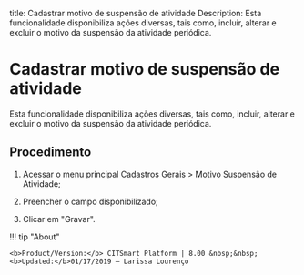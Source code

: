 title: Cadastrar motivo de suspensão de atividade
Description: Esta funcionalidade disponibiliza ações diversas, tais como, incluir, alterar e excluir o motivo da suspensão da atividade periódica.
# Cadastrar motivo de suspensão de atividade

Esta funcionalidade disponibiliza ações diversas, tais como, incluir, alterar e excluir o motivo da suspensão da atividade periódica.

Procedimento
------------

1.  Acessar o menu principal Cadastros Gerais \> Motivo Suspensão de Atividade;

2.  Preencher o campo disponibilizado;

3.  Clicar em "Gravar".

!!! tip "About"

    <b>Product/Version:</b> CITSmart Platform | 8.00 &nbsp;&nbsp;
    <b>Updated:</b>01/17/2019 – Larissa Lourenço
